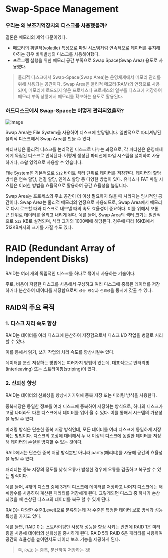 # Swap-Space Management

### 우리는 왜 보조기억장치의 디스크를 사용했을까?

결론은 메모리의 제약 때문이였다.

- 메모리의 휘발적(volatile) 특성으로 파일 시스템처럼 연속적으로 데이터를 유지해야하는 경우 비휘발성의 디스크를 사용해야했다.
- 프로그램 실행을 위한 메모리 공간 부족으로 Swap Space(Swap Area) 용도로 사용했다.

> 물리적 디스크에서 Swap-Space(Swap Area)는 운영체제에서 메모리 관리를 위해 사용되는 공간이다. Swap Area은 물리적 메모리(RAM)의 연장으로 사용되며, 메모리에 로드되지 않은 프로세스나 프로세스의 일부를 디스크에 저장하여 메모리 부족 상황에서 메모리를 확보하는 용도로 활용된다.
> 

### 하드디스크에서 Swap-Space는 어떻게 관리되었을까?

![image](https://github.com/IToriginal/CS-Study/assets/117193889/5f3c36b5-cd31-4a72-b26d-1f1b5a07bb0f)

Swap Area는 File System을 사용하여 디스크에 할당됩니다. 
일반적으로 파티셔닝된 물리적 디스크에서 Swap Area를 만들 수 있다. 

파티셔닝은 물리적 디스크를 논리적인 디스크로 나누는 과정으로, 각 파티션은 운영체제에게 독립된 디스크로 인식된다. 이렇게 생성된 파티션에 파일 시스템을 설치하여 사용하거나, 스왑 영역으로 사용할 수 있습니다.

File System은 기본적으로 `512` 바이트 섹터 단위로 데이터를 저장한다. 
데이터의 할당 방식은 연속 할당, 연결 할당, 인덱스 할당 등 다양한 방법이 있다. 
유닉스나 FAT 파일 시스템은 이러한 방법을 효율적으로 활용하여 공간 효율성을 높입니다.

Swap Area는 프로세스의 주소 공간이 더 이상 필요하지 않을 때 사라지는 임시적인 공간이다. 
Swap Area는 물리적 메모리의 연장으로 사용되므로, Swap Area에서 메모리로 다시 로드할 때와 디스크로 내보낼 때의 속도 효율성이 중요하다. 이를 위해서 보통 큰 단위로 데이터를 올리고 내리게 된다. 
예를 들어, Swap Area의 섹터 크기는 일반적으로 `512` KB로 설정되며, 섹터 크기의 1000배에 해당된다. 경우에 따라 16KB에서 512KB까지의 크기를 가질 수도 있다.

# RAID (Redundant Array of Independent Disks)

RAID는 여러 개의 독립적인 디스크를 하나로 묶어서 사용하는 기술이다.

주로, 비용이 저렴한 디스크를 사용해서 구성하고 여러 디스크에 중복된 데이터를 저장하거나 분산하여 데이터를 저장함으로써 `성능 향상`과 `신뢰성`을 동시에 갖출 수 있다.

## RAID의 주요 목적

### 1. 디스크 처리 속도 향상

RAID는 데이터를 여러 디스크에 분산하여 저장함으로서 디스크 I/O 작업을 병렬로 처리할 수 있다.

이를 통해서 읽기, 쓰기 작업의 처리 속도를 향상시킬수 있다.

데이터를 분산 저장하는 방법에는 여러가지 방법이 있는데, 대표적으로 인터리빙(interleaving) 또는 스트라이핑(striping)이 있다.

### 2. 신뢰성 향상

RAID는 데이터의 신뢰성을 향상시키기위해 중복 저장 또는 미러링 방식을 사용한다.

중복저장은 동일한 정보를 여러 디스크에 중복하여 저장하는 방식으로, 하나의 디스크가 고장 나더라도 다른 디스크에서 데이터를 읽어 올 수 있다. 이를 통해서 시스템의 가용성을 높일 수 있다.

미러링 방식은 단순한 중복 저장 방식인데, 모든 데이터를 여러 디스크에 동일하게 저장하는 방법이다. 디스크의 고장에 대비해서 두 새 이상의 디스크에 동일한 데이터를 저장해 데이터의 손실을 방지할 수 있는 것이다.

RAID에서는 단순한 중복 저장 방식뿐만 아니라 parity(패리티)를 사용해 공간의 효율성을 높일 수 있다.

패리티는 중복 저장의 정도를 낮춰 오류가 발생한 경우에 오류를 검출하고 복구할 수 있는 방식이다.

예를 들어, 4개의 디스크 중에 3개의 디스크에 데이터를 저장하고 나머지 디스크에는 해쉬함수를 사용하여 계산된 패리티를 저장해게 된다. 그렇게되면 디스크 중 하나가 손상되었을 때 손상된 디스크의 데이터를 복구 할 수 있게 된다.

RAID는 다양한 수준(Level)으로 분류되는데 각 수준은 특정한 데이터 보호 방식과 성능 특성을 가지고 있다.

예를 들면, RAID 0 는 스트라이핑만 사용해 성능을 향상 시키는 반면에 RAID 1은 미러링을 사용해 데이터의 신뢰성을 중시하게 된다. RAID 5와 RAID 6은 패리티를 사용하여 공간의 효율성을 높이면서도 데이터 보호 기능을 제공하게 된다.

> 즉, `RAID` 는 중복, 분산하여 저장하는 것!